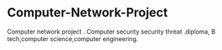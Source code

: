 # Computer-Network-Project
Computer network project . Computer security security threat .diploma, B tech,computer science,computer engineering.
